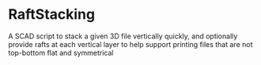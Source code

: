 # RaftStacking
A SCAD script to stack a given 3D file vertically quickly, and optionally provide rafts at each vertical layer to help support printing files that are not top-bottom flat and symmetrical

